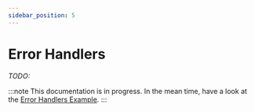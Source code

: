 ```yaml
---
sidebar_position: 5
---
```


# Error Handlers

*TODO:*

:::note
This documentation is in progress. In the mean time, have a look at the [Error Handlers Example](https://github.com/tokamakjs/tokamakjs/blob/master/examples/tests/src/scenarios/error-handlers.tsx).
:::